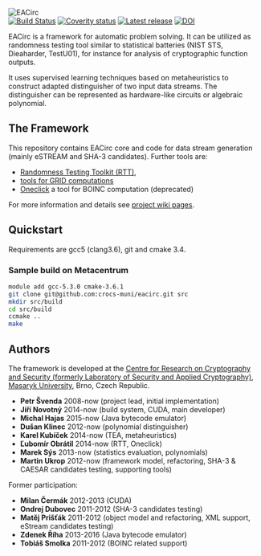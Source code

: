![EACirc](https://raw.githubusercontent.com/wiki/petrs/EACirc/img/logo-home.png)  
[![Build Status](https://travis-ci.org/crocs-muni/eacirc.svg?branch=master)](https://travis-ci.org/crocs-muni/eacirc) [![Coverity status](https://scan.coverity.com/projects/7192/badge.svg)](https://scan.coverity.com/projects/crocs-muni-eacirc)
[![Latest release](https://img.shields.io/github/release/crocs-muni/EACirc.svg)](https://github.com/crocs-muni/EACirc/releases/latest)
[![DOI](https://zenodo.org/badge/DOI/10.5281/zenodo.160808.svg)](https://doi.org/10.5281/zenodo.160808)

EACirc is a framework for automatic problem solving. It can be utilized as randomness testing tool similar to statistical batteries (NIST STS, Dieaharder, TestU01), for instance for analysis of cryptographic function outputs.

It uses supervised learning techniques based on metaheuristics to construct adapted distinguisher of two input data streams. The distinguisher can be represented as hardware-like circuits or algebraic polynomial. 

## The Framework

This repository contains EACirc core and code for data stream generation (mainly eSTREAM and SHA-3 candidates).
Further tools are:
* [Randomness Testing Toolkit (RTT)](https://github.com/crocs-muni/randomness-testing-toolkit),
* [tools for GRID computations](https://github.com/crocs-muni/eacirc-utils)
* [Oneclick](https://github.com/crocs-muni/oneclick) a tool for BOINC computation (deprecated)

For more information and details see [project wiki pages](http://github.com/petrs/EACirc/wiki/Home).

## Quickstart

Requirements are gcc5 (clang3.6), git and cmake 3.4.

### Sample build on Metacentrum

```Bash
module add gcc-5.3.0 cmake-3.6.1
git clone git@github.com:crocs-muni/eacirc.git src
mkdir src/build
cd src/build
ccmake ..
make
```

## Authors
The framework is developed at the [Centre for Research on Cryptography and Security (formerly Laboratory of Security and Applied Cryptography)](https://www.fi.muni.cz/research/crocs/), [Masaryk University](http://www.muni.cz/), Brno, Czech Republic.

* **Petr Švenda** 2008-now (project lead, initial implementation)
* **Jiří Novotný** 2014-now (build system, CUDA, main developer)
* **Michal Hajas** 2015-now (Java bytecode emulator)
* **Dušan Klinec** 2012-now (polynomial distinguisher)
* **Karel Kubíček** 2014-now (TEA, metaheuristics)
* **Ľubomír Obrátil** 2014-now (RTT, Oneclick)
* **Marek Sýs** 2013-now (statistics evaluation, polynomials)
* **Martin Ukrop** 2012-now (framework model, refactoring, SHA-3 & CAESAR candidates testing, supporting tools)

Former participation:
* **Milan Čermák** 2012-2013 (CUDA)
* **Ondrej Dubovec** 2011-2012 (SHA-3 candidates testing)
* **Matěj Prišťák** 2011-2012 (object model and refactoring, XML support, eStream candidates testing)
* **Zdenek Říha** 2013-2016 (Java bytecode emulator)
* **Tobiáš Smolka** 2011-2012 (BOINC related support)

 
